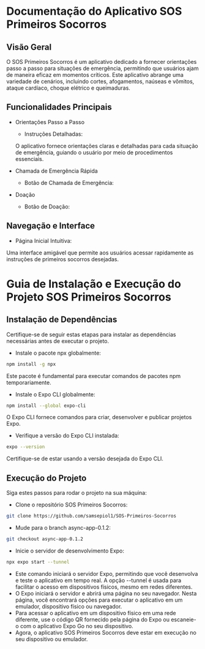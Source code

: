 # Documentação do Aplicativo SOS Primeiros Socorros

## Visão Geral

O SOS Primeiros Socorros é um aplicativo dedicado a fornecer orientações passo a passo para situações de emergência, permitindo que usuários ajam de maneira eficaz em momentos críticos. Este aplicativo abrange uma variedade de cenários, incluindo cortes, afogamentos, naúseas e vômitos, ataque cardíaco, choque elétrico e queimaduras.

## Funcionalidades Principais

- Orientações Passo a Passo
  - Instruções Detalhadas:
  
  O aplicativo fornece orientações claras e detalhadas para cada situação de emergência, guiando o usuário por meio de procedimentos essenciais.

- Chamada de Emergência Rápida
  - Botão de Chamada de Emergência:
  
  

- Doação
  - Botão de Doação:
    
    

## Navegação e Interface

- Página Inicial Intuitiva:

Uma interface amigável que permite aos usuários acessar rapidamente as instruções de primeiros socorros desejadas.

# Guia de Instalação e Execução do Projeto SOS Primeiros Socorros

## Instalação de Dependências

Certifique-se de seguir estas etapas para instalar as dependências necessárias antes de executar o projeto.

- Instale o pacote npx globalmente:

```bash
npm install -g npx
```
Este pacote é fundamental para executar comandos de pacotes npm temporariamente.

- Instale o Expo CLI globalmente:

```bash
npm install --global expo-cli
```
O Expo CLI fornece comandos para criar, desenvolver e publicar projetos Expo.

- Verifique a versão do Expo CLI instalada:

```bash
expo --version

```
Certifique-se de estar usando a versão desejada do Expo CLI.

## Execução do Projeto

Siga estes passos para rodar o projeto na sua máquina:

- Clone o repositório SOS Primeiros Socorros:

```bash
git clone https://github.com/samsepiol1/SOS-Primeiros-Socorros
```
- Mude para o branch async-app-0.1.2:
```bash
git checkout async-app-0.1.2
```
- Inicie o servidor de desenvolvimento Expo:
```bash
npx expo start --tunnel
```
- Este comando iniciará o servidor Expo, permitindo que você desenvolva e teste o aplicativo em tempo real. A opção --tunnel é usada para facilitar o acesso em dispositivos físicos, mesmo em redes diferentes.
- O Expo iniciará o servidor e abrirá uma página no seu navegador. Nesta página, você encontrará opções para executar o aplicativo em um emulador, dispositivo físico ou navegador.
- Para acessar o aplicativo em um dispositivo físico em uma rede diferente, use o código QR fornecido pela página do Expo ou escaneie-o com o aplicativo Expo Go no seu dispositivo.
- Agora, o aplicativo SOS Primeiros Socorros deve estar em execução no seu dispositivo ou emulador.

